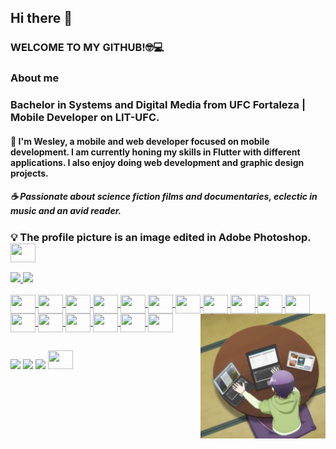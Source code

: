 ## Hi there 👋
### WELCOME TO MY GITHUB!🤓💻


### About me
### Bachelor in Systems and Digital Media from UFC Fortaleza | Mobile Developer on LIT-UFC.
#### 🔭 I'm Wesley, a mobile and web developer focused on mobile development. I am currently honing my skills in Flutter with different applications. I also enjoy doing web development and graphic design projects.
##### ☕ Passionate about science fiction films and documentaries, eclectic in music and an avid reader.

### 💡 The profile picture is an image edited in Adobe Photoshop. <img align="center" height="30" width="40" src="https://cdn.jsdelivr.net/gh/devicons/devicon/icons/photoshop/photoshop-plain.svg">


<div>
  <a href="https://github.com/WesleyBarbosaMR">
  <img height="180em" src="https://github-readme-stats.vercel.app/api?username=WesleyBarbosaMR&show_icons=true&theme=dracula&include_all_commits=true&count_private=true"/>
  <img height="180em" src="https://github-readme-stats.vercel.app/api/top-langs/?username=WesleyBarbosaMR&layout=compact&langs_count=7&theme=dracula"/>
</div>
  
  <div style="display: inline_block"><br>
    <img align="center" height="30" width="40" src="https://cdn.jsdelivr.net/gh/devicons/devicon/icons/flutter/flutter-original.svg">
    <img align="center" height="30" width="40" src="https://cdn.jsdelivr.net/gh/devicons/devicon/icons/dart/dart-original.svg">
    <img align="center" height="30" width="40" src="https://cdn.jsdelivr.net/gh/devicons/devicon/icons/firebase/firebase-plain-wordmark.svg">
    <img align="center" height="30" width="40" src="https://cdn.jsdelivr.net/gh/devicons/devicon/icons/html5/html5-original.svg">
    <img align="center" height="30" width="40" src="https://cdn.jsdelivr.net/gh/devicons/devicon/icons/css3/css3-original.svg">
    <img align="center" height="30" width="40" src="https://cdn.jsdelivr.net/gh/devicons/devicon/icons/javascript/javascript-original.svg">
    <img align="center" height="30" width="40" src="https://cdn.jsdelivr.net/gh/devicons/devicon/icons/illustrator/illustrator-plain.svg">
    <img align="center" height="30" width="40" src="https://cdn.jsdelivr.net/gh/devicons/devicon/icons/photoshop/photoshop-plain.svg">
    <img align="center" height="30" width="40" src="https://cdn.jsdelivr.net/gh/devicons/devicon/icons/premierepro/premierepro-original.svg">
    <img align="center" height="30" width="40" src="https://cdn.jsdelivr.net/gh/devicons/devicon/icons/bootstrap/bootstrap-plain.svg">
    <img align="center" height="30" width="40" src="https://cdn.jsdelivr.net/gh/devicons/devicon/icons/react/react-original-wordmark.svg">
    <img align="center" height="30" width="40" src="https://cdn.jsdelivr.net/gh/devicons/devicon/icons/mysql/mysql-original-wordmark.svg">
    <img align="center" height="30" width="40" src="https://cdn.jsdelivr.net/gh/devicons/devicon/icons/java/java-original.svg">
    <img align="center" height="30" width="40" src="https://cdn.jsdelivr.net/gh/devicons/devicon/icons/python/python-original-wordmark.svg">
    <img align="center" height="30" width="40" src="https://cdn.jsdelivr.net/gh/devicons/devicon/icons/c/c-original.svg">
    <img align="center" height="30" width="40" src="https://cdn.jsdelivr.net/gh/devicons/devicon/icons/cplusplus/cplusplus-original.svg">
    <img align="center" height="30" width="40" src="https://cdn.jsdelivr.net/gh/devicons/devicon/icons/figma/figma-original.svg">
    
    
    
    

    
  <img align="right" src="https://github.com/WesleyBarbosaMR/WesleyBarbosaMR/blob/main/Bio_Github.png" height="200">
</div>
  
   ##
 
  
  <div> 
  <a href="https://www.instagram.com/wesbarbosamr/" target="_blank"><img src="https://img.shields.io/badge/-Instagram-%23E4405F?style=for-the-badge&logo=instagram&logoColor=white" target="_blank"></a> 
  <a href = "mailto:wesleybarbosa.mr26@gmail.com"><img src="https://img.shields.io/badge/-Gmail-%23333?style=for-the-badge&logo=gmail&logoColor=white" target="_blank"></a>
  <a href="https://www.linkedin.com/in/wesley-barbosa-74332a174/" target="_blank"><img src="https://img.shields.io/badge/-LinkedIn-%230077B5?style=for-the-badge&logo=linkedin&logoColor=white" target="_blank"></a>
  <a href="https://www.behance.net/wesleybarbosa8"><img height="30" width="40" src="https://cdn.jsdelivr.net/gh/devicons/devicon/icons/behance/behance-original.svg"></a>
 
 
</div>
